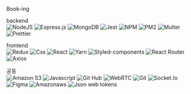 Book-ing<br>

backend<br>
![NodeJS](https://img.shields.io/badge/node.js-6DA55F?style=for-the-badge&logo=node.js&logoColor=white)
![Express.js](https://img.shields.io/badge/express.js-%23404d59.svg?style=for-the-badge&logo=express&logoColor=%2361DAFB)
![MongoDB](https://img.shields.io/badge/MongoDB-%234ea94b.svg?style=for-the-badge&logo=mongodb&logoColor=white)
![Jest](https://img.shields.io/badge/-jest-%23C21325?style=for-the-badge&logo=jest&logoColor=white)
  ![NPM](https://img.shields.io/badge/npm-CB3837?style=for-the-badge&logo=npm&logoColor=white)
 ![PM2](https://img.shields.io/badge/pm2-2B037A?style=for-the-badge&logo=pm2&logoColor=white)
  ![Multer](https://img.shields.io/badge/multer-F28D1A?style=for-the-badge&logo=multer&logoColor=white)
    ![Prettier](https://img.shields.io/badge/prettier-F7B93E?style=for-the-badge&logo=prettier&logoColor=white)




  
frontend<br>
 ![Redux](https://img.shields.io/badge/redux-764ABC?style=for-the-badge&logo=redux&logoColor=white)
 ![Css](https://img.shields.io/badge/css-1572B6?style=for-the-badge&logo=css3&logoColor=white)
 ![React](https://img.shields.io/badge/react-61DAFB?style=for-the-badge&logo=react&logoColor=black)
 ![Yarn](https://img.shields.io/badge/yarn-2C8EBB?style=for-the-badge&logo=yarn&logoColor=black)
 ![Styled-components](https://img.shields.io/badge/styled%20components-DB7093?style=for-the-badge&logo=styled%20components&logoColor=black)
  ![React Router](https://img.shields.io/badge/react%20router-CA4245?style=for-the-badge&logo=react%20router&logoColor=black)
   ![Axios](https://img.shields.io/badge/axios-00AF9C?style=for-the-badge&logo=axios&logoColor=black)
  
  공동 <br>
  ![Amazon S3](https://img.shields.io/badge/amazon%20s3-569A31?style=for-the-badge&logo=amazon%20s3&logoColor=white)
  ![Javascript](https://img.shields.io/badge/javascript-F7DF1E?style=for-the-badge&logo=javascript&logoColor=black)
  ![Git Hub](https://img.shields.io/badge/github-181717?style=for-the-badge&logo=github&logoColor=white)
  ![WebRTC](https://img.shields.io/badge/webrtc-333333?style=for-the-badge&logo=webrtc&logoColor=white)
  ![Git](https://img.shields.io/badge/git-333333?style=for-the-badge&logo=git&logoColor=white)
  ![Socket.Io](https://img.shields.io/badge/socket.io-010101?style=for-the-badge&logo=socket.io&logoColor=white)
  ![Figma](https://img.shields.io/badge/figma-%23F24E1E.svg?style=for-the-badge&logo=figma&logoColor=white)
 ![Amazonaws](https://img.shields.io/badge/amazonaws-232F3E?style=for-the-badge&logo=amazonaws&logoColor=white)
 ![Json web tokens](https://img.shields.io/badge/json%20web%20tokens-000000?style=for-the-badge&logo=json%20web%20tokens&logoColor=white)
